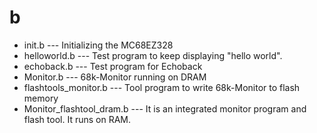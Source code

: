 # b
- init.b --- Initializing the MC68EZ328
- helloworld.b --- Test program to keep displaying "hello world".
- echoback.b --- Test program for Echoback
- Monitor.b --- 68k-Monitor running on DRAM
- flashtools_monitor.b --- Tool program to write 68k-Monitor to flash memory
- Monitor_flashtool_dram.b --- It is an integrated monitor program and flash tool. It runs on RAM.